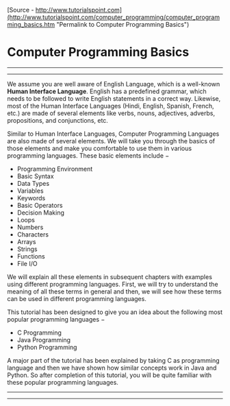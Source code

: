 
[Source - http://www.tutorialspoint.com](http://www.tutorialspoint.com/computer_programming/computer_programming_basics.htm "Permalink to Computer Programming Basics")

# Computer Programming Basics

* * *
* * *

We assume you are well aware of English Language, which is a well-known **Human Interface Language**. English has a predefined grammar, which needs to be followed to write English statements in a correct way. Likewise, most of the Human Interface Languages (Hindi, English, Spanish, French, etc.) are made of several elements like verbs, nouns, adjectives, adverbs, propositions, and conjunctions, etc.

Similar to Human Interface Languages, Computer Programming Languages are also made of several elements. We will take you through the basics of those elements and make you comfortable to use them in various programming languages. These basic elements include −

* Programming Environment
* Basic Syntax
* Data Types
* Variables
* Keywords
* Basic Operators
* Decision Making
* Loops
* Numbers
* Characters
* Arrays
* Strings
* Functions
* File I/O

We will explain all these elements in subsequent chapters with examples using different programming languages. First, we will try to understand the meaning of all these terms in general and then, we will see how these terms can be used in different programming languages.

This tutorial has been designed to give you an idea about the following most popular programming languages −

* C Programming
* Java Programming
* Python Programming

A major part of the tutorial has been explained by taking C as programming language and then we have shown how similar concepts work in Java and Python. So after completion of this tutorial, you will be quite familiar with these popular programming languages.

* * *
* * *

  